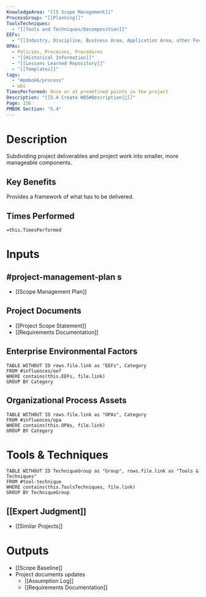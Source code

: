 ```yaml
---
KnowledgeArea: "[[5 Scope Management]]"
ProcessGroup: "[[Planning]]"
ToolsTechniques:
  - "[[Tools and Techniques/Decomposition]]"
EEFs:
  - "[[Industry, Discipline, Business Area, Application Area, other Focus Area of the Project]]"
OPAs:
  - Policies, Processes, Procedures
  - "[[Historical Information]]"
  - "[[Lessons Learned Repository]]"
  - "[[Templates]]"
tags:
  - "#pmbok6/process"
  - wbs
TimesPerformed: Once or at predefined points in the project
Description: "[[5.4 Create WBS#Description|📝]]"
Page: 156
PMBOK Section: "5.4"
---
```

# Description
Subdividing project deliverables and project work into smaller, more manageable components.
## Key Benefits
Provides a framework of what has to be delivered.
## Times Performed
`=this.TimesPerformed`
# Inputs
## #project-management-plan s
- [[Scope Management Plan]]
## Project Documents
- [[Project Scope Statement]]
- [[Requirements Documentation]]
## Enterprise Environmental Factors
```dataview
TABLE WITHOUT ID rows.file.link as "EEFs", Category
FROM #influences/eef
WHERE contains(this.EEFs, file.link)
GROUP BY Category
```
## Organizational Process Assets
```dataview
TABLE WITHOUT ID rows.file.link as "OPAs", Category
FROM #influences/opa
WHERE contains(this.OPAs, file.link)
GROUP BY Category
```
# Tools & Techniques
```dataview
TABLE WITHOUT ID TechniqueGroup as "Group", rows.file.link as "Tools & Techniques"
FROM #tool-technique
WHERE contains(this.ToolsTechniques, file.link)
GROUP BY TechniqueGroup
```
## [[Expert Judgment]]
- [[Similar Projects]]
# Outputs
- [[Scope Baseline]]
- Project documents updates
	- [[Assumption Log]]
	- [[Requirements Documentation]]

